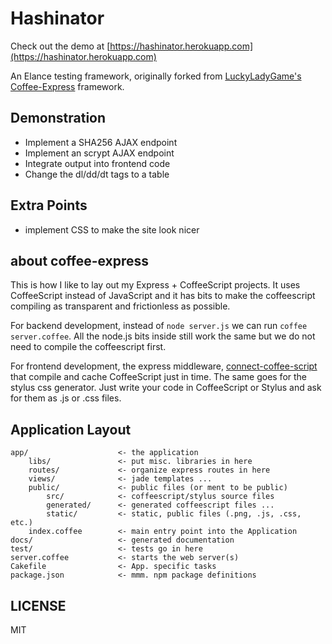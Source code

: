 # Hashinator

Check out the demo at [https://hashinator.herokuapp.com](https://hashinator.herokuapp.com)

An Elance testing framework, originally forked from [LuckyLadyGame's
Coffee-Express](https://github.com/luckyladygames/coffee-express) framework.

## Demonstration

* Implement a SHA256 AJAX endpoint
* Implement an scrypt AJAX endpoint
* Integrate output into frontend code 
* Change the dl/dd/dt tags to a table

## Extra Points

* implement CSS to make the site look nicer

## about coffee-express 

This is how I like to lay out my Express + CoffeeScript projects. It uses CoffeeScript 
instead of JavaScript and it has bits to make the coffeescript compiling as transparent 
and frictionless as possible. 

For backend development, instead of `node server.js` we can run `coffee server.coffee`. 
All the node.js bits inside still work the same but we do not need to compile the 
coffeescript first. 

For frontend development, the express middleware, [connect-coffee-script](https://github.com/wdavidw/node-connect-coffee-script) that compile and cache CoffeeScript just in time. The same goes for the stylus css generator. Just write your code in CoffeeScript or Stylus and ask for them as .js or .css files. 

## Application Layout

    app/                    <- the application
        libs/               <- put misc. libraries in here 
        routes/             <- organize express routes in here
        views/              <- jade templates ...
        public/             <- public files (or ment to be public)
            src/            <- coffeescript/stylus source files
            generated/      <- generated coffeescript files ...
            static/         <- static, public files (.png, .js, .css, etc.)
        index.coffee        <- main entry point into the Application
    docs/                   <- generated documentation
    test/                   <- tests go in here
    server.coffee           <- starts the web server(s)
    Cakefile                <- App. specific tasks
    package.json            <- mmm. npm package definitions


## LICENSE

MIT
